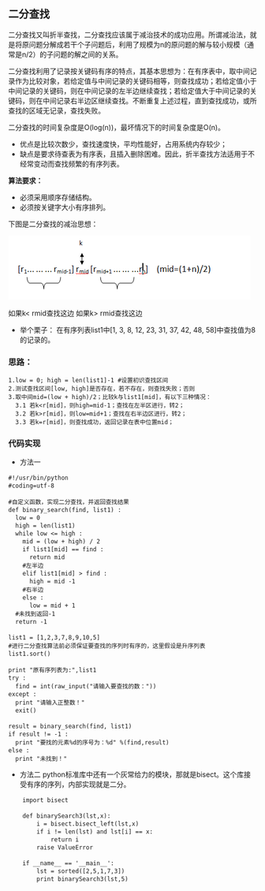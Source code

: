 ## 二分查找
二分查找又叫折半查找，二分查找应该属于减治技术的成功应用。所谓减治法，就是将原问题分解成若干个子问题后，利用了规模为n的原问题的解与较小规模（通常是n/2）的子问题的解之间的关系。

二分查找利用了记录按关键码有序的特点，其基本思想为：在有序表中，取中间记录作为比较对象，若给定值与中间记录的关键码相等，则查找成功；若给定值小于中间记录的关键码，则在中间记录的左半边继续查找；若给定值大于中间记录的关键码，则在中间记录右半边区继续查找。不断重复上述过程，直到查找成功，或所查找的区域无记录，查找失败。

二分查找的时间复杂度是O(log(n))，最坏情况下的时间复杂度是O(n)。

* 优点是比较次数少，查找速度快，平均性能好，占用系统内存较少；
* 缺点是要求待查表为有序表，且插入删除困难。因此，折半查找方法适用于不经常变动而查找频繁的有序列表。

**算法要求：**
* 必须采用顺序存储结构。
* 必须按关键字大小有序排列。

下图是二分查找的减治思想：


![查找](https://github.com/rickyyangrui/Daily-Practice-For-Python/blob/master/%E5%89%91%E6%8C%87offer/%E4%BA%8C%E5%88%86%E6%9F%A5%E6%89%BE/%E5%87%8F%E6%B2%BB.png)

如果k< rmid查找这边 如果k> rmid查找这边

* 举个栗子：
在有序列表list1中[1, 3, 8, 12, 23, 31, 37, 42, 48, 58]中查找值为8的记录的。

### 思路：
```
1.low = 0; high = len(list1]-1 #设置初识查找区间
2.测试查找区间[low, high]是否存在，若不存在，则查找失败；否则
3.取中间mid=(low + high)/2；比较k与list1[mid]，有以下三种情况：
  3.1 若k<r[mid]，则high=mid-1；查找在左半区进行，转2；
  3.2 若k>r[mid]，则low=mid+1；查找在右半边区进行，转2；
  3.3 若k=r[mid]，则查找成功，返回记录在表中位置mid；
```

### 代码实现
* 方法一
```
#!/usr/bin/python
#coding=utf-8

#自定义函数，实现二分查找，并返回查找结果
def binary_search(find, list1) :
  low = 0
  high = len(list1)
  while low <= high :
    mid = (low + high) / 2
    if list1[mid] == find :
      return mid
    #左半边
    elif list1[mid] > find :
      high = mid -1
    #右半边
    else :
      low = mid + 1
  #未找到返回-1
  return -1

list1 = [1,2,3,7,8,9,10,5]
#进行二分查找算法前必须保证要查找的序列时有序的，这里假设是升序列表
list1.sort()

print "原有序列表为:",list1
try :
  find = int(raw_input("请输入要查找的数："))
except :
  print "请输入正整数！"
  exit()

result = binary_search(find, list1)
if result != -1 :
  print "要找的元素%d的序号为：%d" %(find,result)
else :
  print "未找到！"
```

* 方法二
python标准库中还有一个灰常给力的模块，那就是bisect。这个库接受有序的序列，内部实现就是二分。
```
    import bisect

    def binarySearch3(lst,x):
        i = bisect.bisect_left(lst,x)
        if i != len(lst) and lst[i] == x:
            return i
        raise ValueError

    if __name__ == '__main__':
        lst = sorted([2,5,1,7,3])
        print binarySearch3(lst,5)
```

